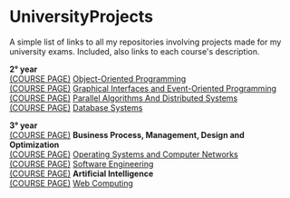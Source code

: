 # UniversityProjects
A simple list of links to all my repositories involving projects made for my university exams.
Included, also links to each course's description.

<b>2° year</b>
</br><a href="https://www.unical.it/portale/portaltemplates/view/view_scheda_insegnamento.cfm?63181&LANG=ITA&63181&LANG=ITA">(COURSE PAGE)</a>
 <a href="https://github.com/Dygwah98/Frogger-Clone">Object-Oriented Programming</a>
</br><a href="https://www.unical.it/portale/portaltemplates/view/view_scheda_insegnamento.cfm?63205&LANG=ITA&63205&LANG=ITA">(COURSE PAGE)</a>
 <a href="https://github.com/demisquare/BoulderDash">Graphical Interfaces and Event-Oriented Programming</a>
</br><a href="https://www.unical.it/portale/portaltemplates/view/view_scheda_insegnamento.cfm?63411&LANG=ITA&63411&LANG=ITA">(COURSE PAGE)</a>
 <a href="https://github.com/Dygwah98/ParallelWatorCA.git">Parallel Algorithms And Distributed Systems</a>
</br><a href="https://www.unical.it/portale/portaltemplates/view/view_scheda_insegnamento.cfm?63403&LANG=ITA&63403&LANG=ITA">(COURSE PAGE)</a>
 <a href="https://drive.google.com/drive/folders/1_igTNDD6NGO410N2WnbMvw0kR0wqxPaB?usp=sharing">Database Systems</a>

<b>3° year</b>
</br><a href="https://www.unical.it/portale/portaltemplates/view/view_scheda_insegnamento.cfm?68721&LANG=ITA&68721&LANG=ITA">(COURSE PAGE)</a> 
<b>Business Process, Management, Design and Optimization</b>
</br><a href="https://www.unical.it/portale/portaltemplates/view/view_scheda_insegnamento.cfm?58279&LANG=ITA&58279&LANG=ITA">(COURSE PAGE)</a>
 <a href="https://github.com/Dygwah98/SOR-1920.git">Operating Systems and Computer Networks</a>
</br><a href="https://www.unical.it/portale/portaltemplates/view/view_scheda_insegnamento.cfm?58283&LANG=ITA&58283&LANG=ITA">(COURSE PAGE)</a>
 <a href="https://github.com/Dygwah98/SIW_INGSW_1920">Software Engineering</a>
</br><a href="https://www.unical.it/portale/portaltemplates/view/view_scheda_insegnamento.cfm?58281&LANG=ITA&58281&LANG=ITA">(COURSE PAGE)</a>
 <b>Artificial Intelligence</b>
</br><a href="https://www.unical.it/portale/portaltemplates/view/view_scheda_insegnamento.cfm?58285&LANG=ITA&58285&LANG=ITA">(COURSE PAGE)</a>
 <a href="https://github.com/faziofrancesco/SARELLA">Web Computing</a>

